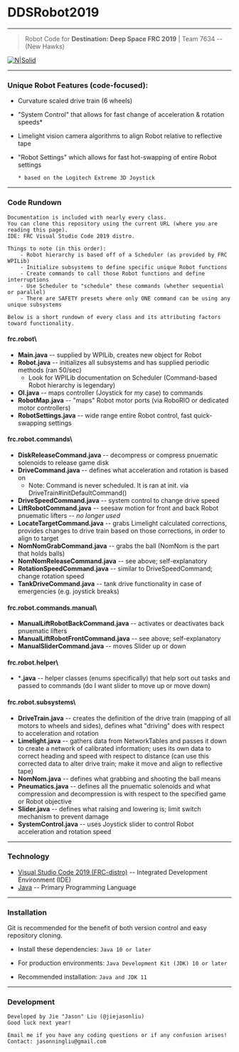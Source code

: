 # DDSRobot2019
---
> Robot Code for **Destination: Deep Space FRC 2019** | Team 7634 -- (New Hawks)

 
[![N|Solid](http://cafirst.org/wp-content/uploads/2019/01/FRC-2019-Social-Assets_launch-programs-fb-cover.jpg)](https://www.firstinspires.org/) 

---

### Unique Robot Features (code-focused):
  - Curvature scaled drive train (6 wheels)
  - "System Control" that allows for fast change of acceleration & rotation speeds*
  - Limelight vision camera algorithms to align Robot relative to reflective tape
  - "Robot Settings" which allows for fast hot-swapping of entire Robot settings
   
  	` * based on the Logitech Extreme 3D Joystick `

---

### Code Rundown
    Documentation is included with nearly every class.
    You can clone this repository using the current URL (where you are reading this page).
    IDE: FRC Visual Studio Code 2019 distro.
    
    Things to note (in this order):
        - Robot hierarchy is based off of a Scheduler (as provided by FRC WPILib)
        - Initialize subsystems to define specific unique Robot functions
        - Create commands to call those Robot functions and define interruptions
        - Use Scheduler to "schedule" these commands (whether sequential or parallel)
        - There are SAFETY presets where only ONE command can be using any unique subsystems
    
    Below is a short rundown of every class and its attributing factors toward functionality.

#### frc.robot\
* **Main.java** -- supplied by WPILib, creates new object for Robot
* **Robot.java** -- initializes all subsystems and has supplied periodic methods (ran 50/sec)
    * Look for WPILib documentation on Scheduler (Command-based Robot hierarchy is legendary)
* **OI.java** -- maps controller (Joystick for my case) to commands
* **RobotMap.java** -- "maps" Robot motor ports (via RoboRIO or dedicated motor controllers)
* **RobotSettings.java** -- wide range entire Robot control, fast quick-swapping settings

#### frc.robot.commands\
* **DiskReleaseCommand.java** -- decompress or compress pnuematic solenoids to release game disk
* **DriveCommand.java** -- defines what acceleration and rotation is based on
    * Note: Command is never scheduled. It is ran at init. via DriveTrain#initDefaultCommand()
* **DriveSpeedCommand.java** -- system control to change drive speed
* **LiftRobotCommand.java** -- seesaw motion for front and back Robot pnuematic lifters -- _no longer used_
* **LocateTargetCommand.java** -- grabs Limelight calculated corrections, provides changes to drive train based on those corrections, in order to align to target
* **NomNomGrabCommand.java** -- grabs the ball (NomNom is the part that holds balls)
* **NomNomReleaseCommand.java** -- see above; self-explanatory
* **RotationSpeedCommand.java** -- similar to DriveSpeedCommand; change rotation speed
* **TankDriveCommand.java** -- tank drive functionality in case of emergencies (e.g. joystick breaks)

#### frc.robot.commands.manual\
* **ManualLiftRobotBackCommand.java** -- activates or deactivates back pnuematic lifters
* **ManualLiftRobotFrontCommand.java** -- see above; self-explanatory
* **ManualSliderCommand.java** -- moves Slider up or down

#### frc.robot.helper\
* ***.java** -- helper classes (enums specifically) that help sort out tasks and passed to commands (do I want slider to move up or move down)

#### frc.robot.subsystems\
* **DriveTrain.java** -- creates the definition of the drive train (mapping of all motors to wheels and sides), defines what "driving" does with respect to acceleration and rotation
* **Limelight.java** -- gathers data from NetworkTables and passes it down to create a network of calibrated information; uses its own data to correct heading and speed with respect to distance (can use this corrected data to alter drive train; make it move and align to reflective tape)
* **NomNom.java** -- defines what grabbing and shooting the ball means
* **Pneumatics.java** -- defines all the pnuematic solenoids and what compression and decompression is with respect to the specified game or Robot objective
* **Slider.java** -- defines what raising and lowering is; limit switch mechanism to prevent damage
* **SystemControl.java** -- uses Joystick slider to control Robot acceleration and rotation speed
---
### Technology
* [Visual Studio Code 2019 (FRC-distro)](https://wpilib.screenstepslive.com/s/currentCS/a/932382-installing-visual-studio-code-c-java) -- Integrated Development Environment (IDE)
* [Java](https://www.oracle.com/java) -- Primary Programming Language
---

### Installation
Git is recommended for the benefit of both version control and easy repository cloning.

* Install these dependencies:
`Java 10 or later`

* For production environments:
`Java Development Kit (JDK) 10 or later`

* Recommended installation:
`Java and JDK 11`
---
### Development
```text
Developed by Jie "Jason" Liu (@jiejasonliu)
Good luck next year!

Email me if you have any coding questions or if any confusion arises!
Contact: jasonningliu@gmail.com
```

